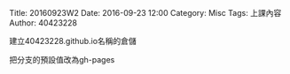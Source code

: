 Title: 20160923W2
Date: 2016-09-23 12:00
Category: Misc
Tags: 上課內容
Author: 40423228

<p>建立40423228.github.io名稱的倉儲</p>

<p>把分支的預設值改為gh-pages</p>
